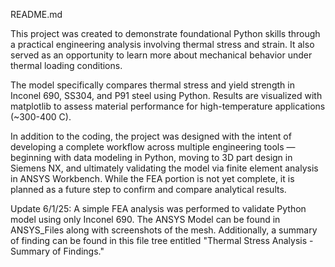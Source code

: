 README.md

This project was created to demonstrate foundational Python skills through a practical engineering analysis involving thermal stress and strain. It also served as an opportunity to learn more about mechanical behavior under thermal loading conditions.

The model specifically compares thermal stress and yield strength in Inconel 690, SS304, and P91 steel using Python. Results are visualized with matplotlib to assess material performance for high-temperature applications (~300-400 C).

In addition to the coding, the project was designed with the intent of developing a complete workflow across multiple engineering tools — beginning with data modeling in Python, moving to 3D part design in Siemens NX, and ultimately validating the model via finite element analysis in ANSYS Workbench. While the FEA portion is not yet complete, it is planned as a future step to confirm and compare analytical results.

Update 6/1/25:
A simple FEA analysis was performed to validate Python model using only Inconel 690. The ANSYS Model can be found in ANSYS_Files along with screenshots of the mesh. Additionally, a summary of finding can be found in this file tree entitled "Thermal Stress Analysis - Summary of Findings."